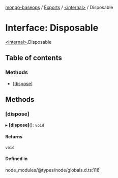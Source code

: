 [mongo-baseops](../README.md) / [Exports](../modules.md) / [\<internal\>](../modules/internal_.md) / Disposable

# Interface: Disposable

[\<internal\>](../modules/internal_.md).Disposable

## Table of contents

### Methods

- [[dispose]](internal_.Disposable.md#[dispose])

## Methods

### [dispose]

▸ **[dispose]**(): `void`

#### Returns

`void`

#### Defined in

node_modules/@types/node/globals.d.ts:116
